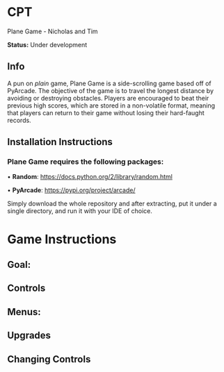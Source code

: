 # CPT
Plane Game - Nicholas and Tim

**Status:** Under development

## Info

A pun on *plain* game, Plane Game is a side-scrolling game based off of PyArcade. The objective of the game is to travel the longest distance by avoiding or destroying obstacles. Players are encouraged to beat their previous high scores, which are stored in a non-volatile format, meaning that players can return to their game without losing their hard-faught records.

## Installation Instructions

### Plane Game requires the following packages:

• **Random**: https://docs.python.org/2/library/random.html

• **PyArcade**: https://pypi.org/project/arcade/ 

Simply download the whole repository and after extracting, put it under a single directory, and run it with your IDE of choice.


# Game Instructions

## Goal:

## Controls

## Menus:

## Upgrades

## Changing Controls
